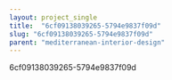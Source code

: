 ```yaml
---
layout: project_single
title:  "6cf09138039265-5794e9837f09d"
slug: "6cf09138039265-5794e9837f09d"
parent: "mediterranean-interior-design"
---
```

6cf09138039265-5794e9837f09d